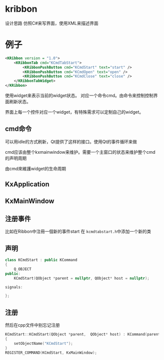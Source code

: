# kribbon

设计思路
仿照C#来写界面，使用XML来描述界面

# 例子

```xml
<KRibbon version = "1.0">
	<KRibbonTab cmd="KCmdTabStart">
		<KRibbonPushButton cmd="KCmdStart" text="start" />
		<KRibbonPushButton cmd="KCmdOpen" text="open" />
		<KRibbonPushButton cmd="KCmdClose" text="close" />
	</KRibbonTabWidget>
</KRibbon>
```

<KRibbonPushButton cmd="KCmdStart" text="start" />

使用widget来表示当前的widget状态。 对应一个命令cmd。由命令来控制控制界面刷新状态。

界面上每一个控件对应一个widget，有特殊需求可以定制自己的widget。

## cmd命令

可以用idle的方式刷新，Qt提供了这样的接口。使用Qt的事件循环来做

cmd应该由整个kxmainwindow来维护。需要一个主窗口的状态来维护整个cmd的声明周期

由cmd來維護widget的生命周期



## KxApplication


## KxMainWindow

## 注册事件
比如在Ribbon中注冊一個新的事件start
在 `kcmdtabstart.h`中添加一个新的类

## 声明
```cpp
class KCmdStart : public KCommand
{
	Q_OBJECT
public:
	KCmdStart(QObject *parent = nullptr, QObject* host = nullptr);

signals:

};
```

## 注册
然后在cpp文件中别忘记注册
```cpp
KCmdStart::KCmdStart(QObject *parent,  QObject* host) : KCommand(parent)
{
	setObjectName("KCmdStart");
}
REGISTER_COMMAND(KCmdStart, KxMainWindow);
```
